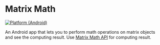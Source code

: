 # Matrix Math
[![Platform (Android)](https://img.shields.io/badge/platform-Android-blue.svg?style=flat-square)](http://www.android.com)

An Android app that lets you to perform math operations on matrix objects and see the computing result.
Use [Matrix Math API](https://github.com/Umichata/Project_3A) for computing result.
